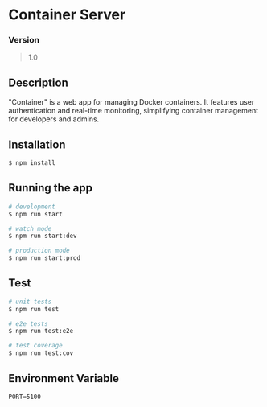 # Container Server

### Version

> 1.0

## Description

"Container" is a web app for managing Docker containers. It features user authentication and real-time monitoring, simplifying container management for developers and admins.

## Installation

```bash
$ npm install
```

## Running the app

```bash
# development
$ npm run start

# watch mode
$ npm run start:dev

# production mode
$ npm run start:prod
```

## Test

```bash
# unit tests
$ npm run test

# e2e tests
$ npm run test:e2e

# test coverage
$ npm run test:cov
```

## Environment Variable

```
PORT=5100
```
